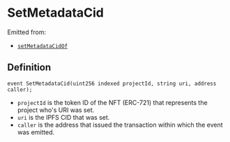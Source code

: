 # SetMetadataCid

Emitted from:

* [`setMetadataCidOf`](../write/setmetadatacidof.md)

## Definition

```solidity
event SetMetadataCid(uint256 indexed projectId, string uri, address caller);
```

* `projectId` is the token ID of the NFT (ERC-721) that represents the project who's URI was set.
* `uri` is the IPFS CID that was set.
* `caller` is the address that issued the transaction within which the event was emitted.
